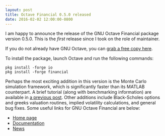```yaml
---
layout: post
title: Octave Financial 0.5.0 released
date: 2016-02-02 12:00:00-0800
---
```


I am happy to announce the release of the GNU Octave Financial package version 0.5.0. This is the *first* release since I took on the role of maintainer.

If you do not already have GNU Octave, you can [grab a free copy here](https://www.gnu.org/software/octave/download.html).

To install the package, launch Octave and run the following commands:

```
pkg install -forge io
pkg install -forge financial
```

Perhaps the most exciting addition in this version is the Monte Carlo simulation framework, which is significantly faster than its MATLAB counterpart. A brief tutorial (along with benchmarking information) are available in [a previous post](/blog/2015/sdes-and-monte-carlo-in-octave-financial/). Other additions include Black-Scholes options and greeks valuation routines, implied volatility calculations, and general bug fixes. Some useful links for GNU Octave Financial are below:

* [Home page](http://octave.sourceforge.net/financial/index.html)
* [Documentation](http://octave.sourceforge.net/financial/overview.html)
* [News](http://octave.sourceforge.net/financial/NEWS.html)
